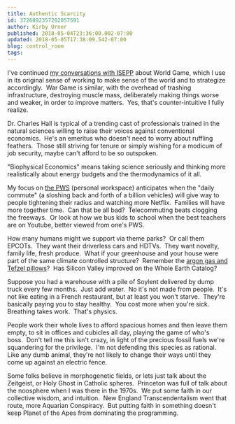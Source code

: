 ```yaml
---
title: Authentic Scarcity
id: 3726892357202057591
author: Kirby Urner
published: 2018-05-04T23:36:00.002-07:00
updated: 2018-05-05T17:38:09.542-07:00
blog: control_room
tags: 
---
```


I've continued [my conversations with ISEPP](http://worldgame.blogspot.com/2018/04/thermodynamics-earth-energy-budget.html) about World Game, which I use in its original sense of working to make sense of the world and to strategize accordingly.  War Game is similar, with the overhead of trashing infrastructure, destroying muscle mass, deliberately making things worse and weaker, in order to improve matters.  Yes, that's counter-intuitive I fully realize.

Dr. Charles Hall is typical of a trending cast of professionals trained in the natural sciences willing to raise their voices against conventional economics.  He's an emeritus who doesn't need to worry about ruffling feathers.  Those still striving for tenure or simply wishing for a modicum of job security, maybe can't afford to be so outspoken.

"Biophysical Economics" means taking science seriously and thinking more realistically about energy budgets and the thermodynamics of it all.

My focus on [the PWS](http://controlroom.blogspot.com/2015/08/asynchronous-learning-engine-ale.html) (personal workspace) anticipates when the "daily commute" (a sloshing back and forth of a billion vehicles) will give way to people tightening their radius and watching more Netflix.  Families will have more together time.  Can that be all bad?  Telecommuting beats clogging the freeways.  Or look at how we bus kids to school when the best teachers are on Youtube, better viewed from one's PWS.

How many humans might we support via theme parks?  Or call them EPCOTs.  They want their driverless cars and HDTVs.  They want novelty, family life, fresh produce.  What if your greenhouse and your house were part of the same climate controlled structure?  Remember the [argon gas and Tefzel pillows](http://mybizmo.blogspot.com/2009/01/about-habitats.html)?  Has Silicon Valley improved on the Whole Earth Catalog?

Suppose you had a warehouse with a pile of Soylent delivered by dump truck every few months.  Just add water.  No it's not made from people.  It's not like eating in a French restaurant, but at least you won't starve.  They're basically paying you to stay healthy.  You cost more when you're sick.  Breathing takes work.  That's physics.

People work their whole lives to afford spacious homes and then leave them empty, to sit in offices and cubicles all day, playing the game of who's boss.  Don't tell me this isn't crazy, in light of the precious fossil fuels we're squandering for the privilege.  I'm not defending this species as rational.  Like any dumb animal, they're not likely to change their ways until they come up against an electric fence.

Some folks believe in morphogenetic fields, or lets just talk about the Zeitgeist, or Holy Ghost in Catholic spheres.  Princeton was full of talk about the noosphere when I was there in the 1970s.  We put some faith in our collective wisdom, and intuition.  New England Transcendentalism went that route, more Aquarian Conspiracy.  But putting faith in something doesn't keep Planet of the Apes from dominating the programming.